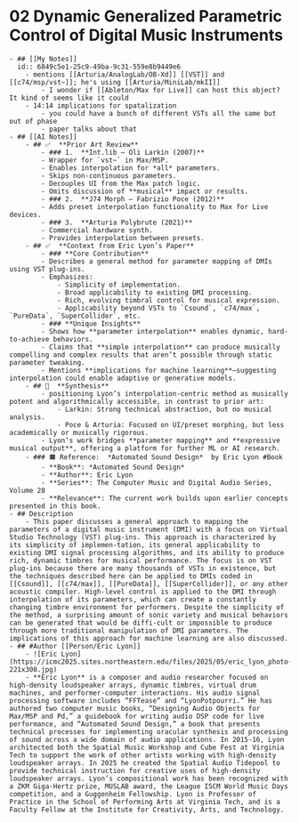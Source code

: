 # 02 Dynamic Generalized Parametric Control of Digital Music Instruments
	- ## [[My Notes]]
	  id:: 6849c5e1-25c9-49ba-9c31-559e8b9449e6
		- mentions [[Arturia/AnalogLab/OB-Xd]] [[VST]] and [[c74/msp/vst~]]; he's using [[Arturia/MiniLab/mkII]]
			- I wonder if [[Ableton/Max for Live]] can host this object? It kind of seems like it could
		- 14:14 implications for spatalization
			- you could have a bunch of different VSTs all the same but out of phase
			- paper talks about that
	- ## [[AI Notes]]
		- ## ✅  **Prior Art Review**
			- ### 1.  **Int.lib – Oli Larkin (2007)**
			- Wrapper for `vst~` in Max/MSP.
			- Enables interpolation for *all* parameters.
			- Skips non-continuous parameters.
			- Decouples UI from the Max patch logic.
			- Omits discussion of **musical** impact or results.
			- ### 2.  **J74 Morph – Fabrizio Poce (2012)**
			- Adds preset interpolation functionality to Max for Live devices.
			- ### 3.  **Arturia Polybrute (2021)**
			- Commercial hardware synth.
			- Provides interpolation between presets.
		- ## ✅  **Context from Eric Lyon’s Paper**
			- ### **Core Contribution**
			- Describes a general method for parameter mapping of DMIs using VST plug-ins.
			- Emphasizes:
				- Simplicity of implementation.
				- Broad applicability to existing DMI processing.
				- Rich, evolving timbral control for musical expression.
				- Applicability beyond VSTs to `Csound`, `c74/max`, `PureData`, `SuperCollider`, etc.
			- ### **Unique Insights**
			- Shows how **parameter interpolation** enables dynamic, hard-to-achieve behaviors.
			- Claims that **simple interpolation** can produce musically compelling and complex results that aren’t possible through static parameter tweaking.
			- Mentions **implications for machine learning**—suggesting interpolation could enable adaptive or generative models.
		- ## 📌  **Synthesis**
			- positioning Lyon’s interpolation-centric method as musically potent and algorithmically accessible, in contrast to prior art:
				- Larkin: Strong technical abstraction, but no musical analysis.
				- Poce & Arturia: Focused on UI/preset morphing, but less academically or musically rigorous.
			- Lyon’s work bridges **parameter mapping** and **expressive musical output**, offering a platform for further ML or AI research.
		- ### 🟧 Reference:  *Automated Sound Design*  by Eric Lyon #Book
			- **Book**: *Automated Sound Design*
			- **Author**: Eric Lyon
			- **Series**: The Computer Music and Digital Audio Series, Volume 28
			- **Relevance**: The current work builds upon earlier concepts presented in this book.
	- ## Description
		- This paper discusses a general approach to mapping the parameters of a digital music instrument (DMI) with a focus on Virtual Studio Technology (VST) plug-ins. This approach is characterized by its simplicity of implemen-tation, its general applicability to existing DMI signal processing algorithms, and its ability to produce rich, dynamic timbres for musical performance. The focus is on VST plug-ins because there are many thousands of VSTs in existence, but the techniques described here can be applied to DMIs coded in [[Csound]], [[c74/max]], [[PureData]], [[SuperCollider]], or any other acoustic compiler. High-level control is applied to the DMI through interpolation of its parameters, which can create a constantly changing timbre environment for performers. Despite the simplicity of the method, a surprising amount of sonic variety and musical behaviors can be generated that would be diffi-cult or impossible to produce through more traditional manipulation of DMI parameters. The implications of this approach for machine learning are also discussed.
	- ## #Author [[Person/Eric Lyon]]
		- ![Eric Lyon](https://icmc2025.sites.northeastern.edu/files/2025/05/eric_lyon_photo-221x300.jpg)
		- **Eric Lyon** is a composer and audio researcher focused on high-density loudspeaker arrays, dynamic timbres, virtual drum machines, and performer-computer interactions. His audio signal processing software includes “FFTease” and “LyonPotpourri.” He has authored two computer music books, “Designing Audio Objects for Max/MSP and Pd,” a guidebook for writing audio DSP code for live performance, and “Automated Sound Design,” a book that presents technical processes for implementing oracular synthesis and processing of sound across a wide domain of audio applications. In 2015-16, Lyon architected both the Spatial Music Workshop and Cube Fest at Virginia Tech to support the work of other artists working with high-density loudspeaker arrays. In 2025 he created the Spatial Audio Tidepool to provide technical instruction for creative uses of high-density loudspeaker arrays. Lyon’s compositional work has been recognized with a ZKM Giga-Hertz prize, MUSLAB award, the League ISCM World Music Days competition, and a Guggenheim Fellowship. Lyon is Professor of Practice in the School of Performing Arts at Virginia Tech, and is a Faculty Fellow at the Institute for Creativity, Arts, and Technology.
